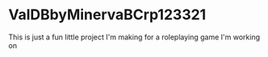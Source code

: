 # ValDBbyMinervaBCrp123321
This is just a fun little project I'm making for a roleplaying game I'm working on

